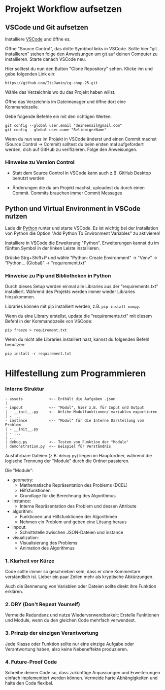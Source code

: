# Projekt Workflow aufsetzen

## VSCode und Git aufsetzen
Installiere [VSCode](https://code.visualstudio.com/download) und öffne es.

Öffne "Source Control", das dritte Symbbol links in VSCode.
Sollte hier "git installieren" stehen folge den Anweisungen um git auf deinen Computer zu installieren. Starte danach VSCode neu.


Hier solltest du nun den Button "Clone Repository" sehen. Klicke ihn und gebe folgenden Link ein:
```
https://github.com/ItsJamin/cg-shop-25.git
```

Wähle das Verzeichnis wo du das Projekt haben willst.

Öffne das Verzeichnis im Dateimanager und öffne dort eine Kommandozeile.

Gebe folgende Befehle ein mit den richtigen Werten:
```
git config --global user.email "deineemail@gmail.com"
git config --global user.name "BeliebigerName"
```

Wenn du nun was im Projekt in VSCode änderst und einen Commit machst (Source Control -> Commit) solltest du beim ersten mal aufgefordert werden, dich auf GitHub zu verifizieren. Folge den Anweisungen.

### Hinweise zu Version Control
- Statt dem Source Control in VSCode kann auch z.B. GitHub Desktop benutzt werden

- Änderungen die du am Projekt machst, uploadest du durch einen Commit. Commits brauchen immer Commit Messages

## Python und Virtual Environment in VSCode nutzen

Lade dir [Python](https://www.python.org/downloads/) runter und starte VSCode. Es ist wichtig bei der Installation von Python die Option "Add Python To Environment Variables" zu aktivieren!

Installiere in VSCode die Erweiterung "Python". Erweiterungen kannst du im fünften Symbol in der linken Leiste installieren.

Drücke Strg+Shift+P und wähle "Python: Create Environment" -> "Venv" -> "Python... (Global)" -> "requirement.txt"

### Hinweise zu Pip und Bibliotheken in Python
Durch dieses Setup werden einmal alle Libraries aus der "requirements.txt" installiert. Während des Projekts werden immer wieder Libraries hinzukommen.

Libraries können mit pip installiert werden, z.B. `pip install numpy`.

Wenn du eine Library erstellst, update die "requirements.txt" mit diesem Befehl in der Kommandozeile von VSCode:
```
pip freeze > requirement.txt
```

Wenn du nicht alle Libraries installiert hast, kannst du folgenden Befehl benutzen:
```
pip install -r requirement.txt
```

# Hilfestellung zum Programmieren

### Interne Struktur

```
- assets            <-- Enthält die Aufgaben .json
|
- inpout            <-- "Modul", hier z.B. für Input und Output
| - __init__.py     <-- Welche Modulfunktionen/-variablen exportieren 
| - ...
- instance          <-- "Modul" für die Interne Darstellung vom Problem
| - __init__.py
| - ...
| ...
| debug.py          <-- Testen von Funktion der "Module"
| demonstration.py  <-- Beispiel für Verständnis
```

Ausführbare Dateien (z.B. `debug.py`) liegen im Hauptordner, während die logische Trennung der "Module" durch die Ordner passieren.

Die "Module":
- geometry:
    - Mathematische Repräsentation des Problems (DCEL)
    - Hilfsfunktionen
    - Grundlage für die Berechnung des Algorithmus
- instance:
    - Interne Repräsentation des Problem und dessen Attribute
- algorithm:
    - Funktionen und Hilfsfunktionen der Algorithmen
    - Nehmen ein Problem und geben eine Lösung heraus
- inpout:
    - Schnittstelle zwischen JSON-Dateien und instance
- visualization:
    - Visualisierung des Problems
    - Animation des Algorithmus


### 1. Klarheit vor Kürze

Code sollte immer so geschrieben sein, dass er ohne Kommentare verständlich ist. Lieber ein paar Zeilen mehr als kryptische Abkürzungen.

Auch die Bennenung von Variablen oder Dateien sollte direkt ihre Funktion erklären.

### 2. DRY (Don't Repeat Yourself)

Vermeide Redundanz und nutze Wiederverwendbarkeit: Erstelle Funktionen und Module, wenn du den gleichen Code mehrfach verwendest.

### 3. Prinzip der einzigen Verantwortung

Jede Klasse oder Funktion sollte nur eine einzige Aufgabe oder Verantwortung haben, also keine Nebeneffekte produzieren.

### 4. Future-Proof Code

Schreibe deinen Code so, dass zukünftige Anpassungen und Erweiterungen einfach implementiert werden können. Vermeide harte Abhängigkeiten und halte den Code flexibel.
